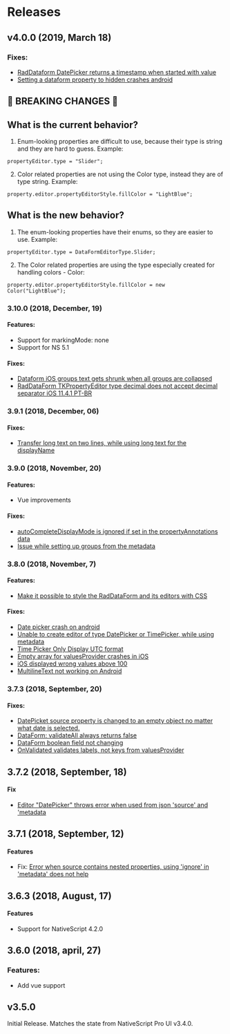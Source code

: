 # Releases
## v4.0.0 (2019, March 18)
### Fixes:
- [RadDataform DatePicker returns a timestamp when started with value](https://github.com/NativeScript/nativescript-ui-feedback/issues/942)
- [Setting a dataform property to hidden crashes android](https://github.com/NativeScript/nativescript-ui-feedback/issues/1011)

## &#x1F534; BREAKING CHANGES &#x1F534;
## What is the current behavior?
1. Enum-looking properties are difficult to use, because their type is string and they are hard to guess. Example:
```
propertyEditor.type = "Slider";
```
2. Color related properties are not using the Color type, instead they are of type string. Example:
```
property.editor.propertyEditorStyle.fillColor = "LightBlue";
```

## What is the new behavior?
1. The enum-looking properties have their enums, so they are easier to use. Example:
```
propertyEditor.type = DataFormEditorType.Slider;
```
2. The Color related properties are using the type especially created for handling colors - Color:
```
property.editor.propertyEditorStyle.fillColor = new Color("LightBlue");
```

### 3.10.0 (2018, December, 19)
#### Features:
- Support for markingMode: none
- Support for NS 5.1

#### Fixes:
- [Dataform iOS groups text gets shrunk when all groups are collapsed](https://github.com/NativeScript/nativescript-ui-feedback/issues/938)
- [RadDataForm TKPropertyEditor type decimal does not accept decimal separator iOS 11.4.1 PT-BR](https://github.com/NativeScript/nativescript-ui-feedback/issues/739)


### 3.9.1 (2018, December, 06)
#### Fixes:
- [Transfer long text on two lines, while using long text for the displayName](https://github.com/NativeScript/nativescript-ui-feedback/issues/299)


### 3.9.0 (2018, November, 20)
#### Features:
- Vue improvements

#### Fixes:
- [autoCompleteDisplayMode is ignored if set in the propertyAnnotations data](https://github.com/NativeScript/nativescript-ui-feedback/issues/921)
- [Issue while setting up groups from the metadata](https://github.com/NativeScript/nativescript-ui-feedback/issues/216)

### 3.8.0 (2018, November, 7)
#### Features:
- [Make it possible to style the RadDataForm and its editors with CSS](https://github.com/NativeScript/nativescript-ui-feedback/issues/841)

#### Fixes:
- [Date picker crash on android](https://github.com/NativeScript/nativescript-ui-feedback/issues/871)
- [Unable to create editor of type DatePicker or TimePicker, while using metadata](https://github.com/NativeScript/nativescript-ui-feedback/issues/218)
- [Time Picker Only Display UTC format](https://github.com/NativeScript/nativescript-ui-feedback/issues/533)
- [Empty array for valuesProvider crashes in iOS](https://github.com/NativeScript/nativescript-ui-feedback/issues/862)
- [iOS displayed wrong values above 100](https://github.com/NativeScript/nativescript-ui-feedback/issues/177)
- [MultilineText not working on Android](https://github.com/NativeScript/nativescript-ui-feedback/issues/877)


### 3.7.3 (2018, September, 20)
#### Fixes:

- [DatePicket source property is changed to an empty object no matter what date is selected.](https://github.com/NativeScript/nativescript-ui-feedback/issues/834)
- [DataForm: validateAll always returns false](https://github.com/NativeScript/nativescript-ui-feedback/issues/843)
- [DataForm boolean field not changing](https://github.com/NativeScript/nativescript-ui-feedback/issues/625)
- [OnValidated validates labels, not keys from valuesProvider](https://github.com/NativeScript/nativescript-ui-feedback/issues/797)


## 3.7.2 (2018, September, 18)
#### Fix

- [Editor "DatePicker" throws error when used from json 'source' and 'metadata](https://github.com/NativeScript/nativescript-ui-feedback/issues/834)

## 3.7.1 (2018, September, 12)
#### Features

- Fix: [Error when source contains nested properties, using 'ignore' in 'metadata' does not help](https://github.com/NativeScript/nativescript-ui-feedback/issues/831)


## 3.6.3 (2018, August, 17)
#### Features

- Support for NativeScript 4.2.0

## 3.6.0 (2018, april, 27)
### Features:
- Add vue support



## v3.5.0

Initial Release. Matches the state from NativeScript Pro UI v3.4.0.
